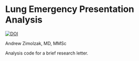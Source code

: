 # Lung Emergency Presentation Analysis

[![DOI](https://zenodo.org/badge/DOI/10.5281/zenodo.13174660.svg)](https://doi.org/10.5281/zenodo.13174660)

Andrew Zimolzak, MD, MMSc

Analysis code for a brief research letter.
